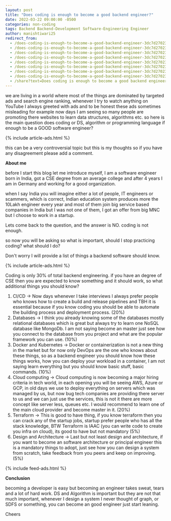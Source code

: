 ```yaml
---
layout: post
title: "Does coding is enough to become a good backend engineer?"
date: 2022-03-22 09:00:00 -0500
categories: non-coding
tags: Backend Backend-Development Software-Engineering Engineer
author: manishtiwari25
redirect_from:
  - /does-coding-is-enough-to-become-a-good-backend-engineer-3dc7d2702380?source=user_profile---------5----------------------------
  - /does-coding-is-enough-to-become-a-good-backend-engineer-3dc7d2702380?source=author_recirc-----a9c256fee353----3----------------------------
  - /does-coding-is-enough-to-become-a-good-backend-engineer-3dc7d2702380?source=author_recirc-----891e3866d81----4----------------------------
  - /does-coding-is-enough-to-become-a-good-backend-engineer-3dc7d2702380?source=author_recirc-----cb0b8ef3fc7c----3----------------------------
  - /does-coding-is-enough-to-become-a-good-backend-engineer-3dc7d2702380?source=author_recirc-----7148ce60b54b----3----------------------------
  - /does-coding-is-enough-to-become-a-good-backend-engineer-3dc7d2702380?source=post_internal_links---------2----------------------------
  - /does-coding-is-enough-to-become-a-good-backend-engineer-3dc7d2702380?source=author_recirc-----a9c256fee353----2----------------------------
  - /does-coding-is-enough-to-become-a-good-backend-engineer-3dc7d2702380
  - /share?text=Does coding is enough to become a good backend engineer? - bitesinbyte https://blogs.bitesinbyte.com//posts/Coding-Enough/
---
```


we are living in a world where most of the things are dominated by targeted ads and search engine ranking, whenever I try to watch anything on YouTube I always greeted with ads and to be honest these ads sometimes misleading for example now days I am seeing so many people are promoting there websites to learn data structures, algorithms etc. so here is the main question does coding or DS, algorithm or programming language if enough to be a GOOD software engineer?

{% include article-ads.html %}

this can be a very controversial topic but this is my thoughts so if you have any disagreement please add a comment.

<strong>About me</strong>

before I start this blog let me introduce myself, I am a software engineer born in India, got a CSE degree from an average college and after 4 years I am in Germany and working for a good organization.

when I say India you will imagine either a lot of people, IT engineers or scammers, which is correct, Indian education system produces more the 10Lakh engineer every year and most of them join big service based companies in India but I was not one of them, I got an offer from big MNC but I choose to work in a startup.

Lets come back to the question, and the answer is NO. coding is not enough.

so now you will be asking so what is important, should I stop practicing coding? what should I do?

Don't worry I will provide a list of things a backend software should know.

{% include article-ads.html %}

Coding is only 30% of total backend engineering. if you have an degree of CSE then you are expected to know something and it should work, so what additional things you should know?

1. CI/CD -> Now days whenever I take interviews I always prefer people who knows how to create a build and release pipelines and TBH it is essential because if you know coding you should be able to automate the building process and deployment process. (20%)
2. Databases -> I think you already knowing some of the databases mostly relational databases which is great but always try to learn one NoSQL database like MongoDb. I am not saying become an master just see how you connect to the database from you project and what are the popular framework you can use. (10%)
3. Docker and Kubernetes -> Docker or containerization is not a new thing in the market but for now only DevOps are the one who knows about these things, so as a backend engineer you should know how these things works, how you can deploy your workload in a container, I am not saying learn everything but you should know basic stuff, basic commands. (10%)
4. Cloud computing -> Cloud computing is now becoming a major hiring criteria in tech world, in each opening you will be seeing AWS, Azure or GCP, in old days we use to deploy everything on servers which was managed by us, but now bug tech companies are providing there server to us and we can just use the services, this is not it there are more concept like server less, queues etc. I would recommend to learn one of the main cloud provider and become master in it. (20%)
5. Terraform -> This is good to have thing, if you know terraform then you can crack any of the startup jobs, startup prefer people who has all the stack knowledge, BTW Terraform is IAAC (you can write code to create you infra on cloud), its good to have but not mandatory (5%)
6. Design and Architecture -> Last but not least design and architecture, if you want to become an software architecture or principal engineer this is a mandatory things to adopt, just see how you can design a system from scratch, take feedback from you peers and keep on improving. (5%)

{% include feed-ads.html %}

<strong>Conclusion</strong>

becoming a developer is easy but becoming an engineer takes sweat, tears and a lot of hard work. DS and Algorithm is important but they are not that much important, whenever I design a system I never thought of graph, or SDFS or something, you can become an good engineer just start leaning.

Cheers
